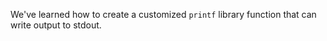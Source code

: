 We've learned how to create a customized `printf` library function that can write output to stdout.
